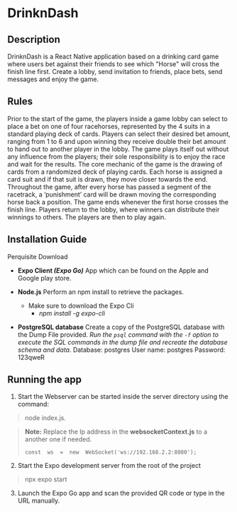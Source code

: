 
# DrinknDash

## Description
DrinknDash is a React Native application based on a drinking card game where users bet against their friends to see which "Horse" will cross the finish line first. 
Create a lobby, send invitation to friends, place bets, send messages and enjoy the game.

## Rules
Prior to the start of the game, the players  inside a game lobby can select to place a bet on one of four racehorses, represented by the 4 suits in a standard playing deck of cards. Players can select their desired bet amount, ranging from 1 to 6 and upon winning they receive double their bet amount to hand out to another player in the lobby. The game plays itself out without any influence from the players; their sole responsibility is to enjoy the race and wait for the results. 
The core mechanic of the game is the drawing of cards from a randomized deck of playing cards. Each horse is assigned a card suit and if that suit is drawn, they move closer towards the end. Throughout the game, after every horse has passed a segment of the racetrack, a ‘punishment’ card will be drawn moving the corresponding horse back a position. The game ends whenever the first horse crosses the finish line. Players return to the lobby, where winners can distribute their winnings to others. The players are then to play again. 

## Installation Guide
Perquisite 
Download  
- **Expo Client _(Expo Go)_** App which can be found on the Apple and Google play store.  

- **Node.js** Perform an npm install to retrieve the packages.
     - Make sure to download the Expo Cli
		- _npm install -g expo-cli_ 
		
- **PostgreSQL database**
   Create a copy of the PostgreSQL database with the Dump File provided. 
_Run the `psql` command with the `-f` option to execute the SQL commands in the dump file and recreate the database schema and data._
Database: postgres
User name: postgres
Password: 123qweR


 ## Running the app
 
1. Start the Webserver can be started inside the server directory using the command: 
> node index.js. 

>**Note:** Replace the Ip address in the **websocketContext.js** to a another one if needed.
>  ```
>const  ws  =  new  WebSocket('ws://192.168.2.2:8080');

2. Start the Expo development server from the root of the project
> npx expo start

3. Launch the Expo Go app and scan the provided QR code or type in the URL manually. 
